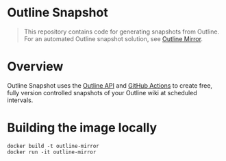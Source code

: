 # Outline Snapshot

> This repository contains code for generating snapshots from Outline. For an automated Outline snapshot solution, see [Outline Mirror](https://github.com/zensharp/outline-mirror).

# Overview
Outline Snapshot uses the [Outline API](https://www.getoutline.com/developers) and [GitHub Actions](https://docs.github.com/en/actions) to create free, fully version controlled snapshots of your Outline wiki at scheduled intervals.

# Building the image locally
```
docker build -t outline-mirror
docker run -it outline-mirror
```
